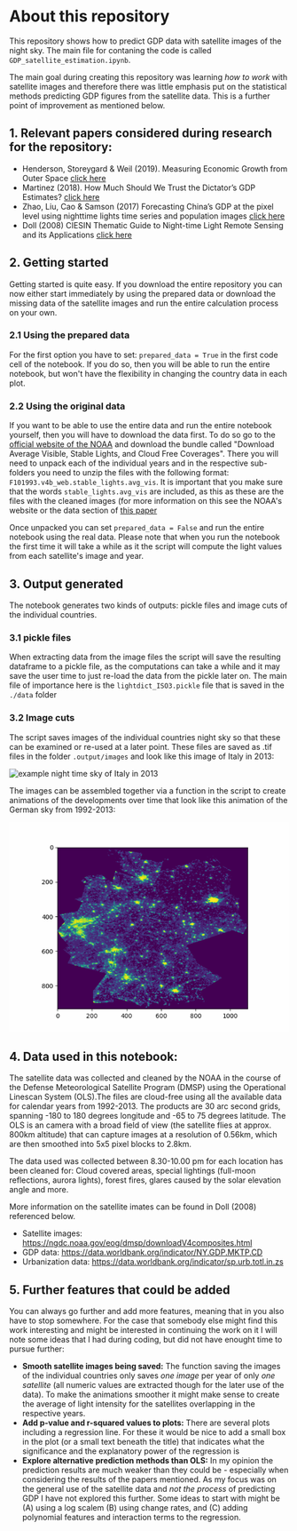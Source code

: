 # About this repository
This repository shows how to predict GDP data with satellite images of the night sky. The main file for contaning the code is called `GDP_satellite_estimation.ipynb`.

The main goal during creating this repository was learning *how to work* with satellite images and therefore there was little emphasis put on the statistical methods predicting GDP figures from the satellite data. This is a further point of improvement as mentioned below.

## 1. Relevant papers considered during research for the repository:
* Henderson, Storeygard & Weil (2019). Measuring Economic Growth from Outer Space  [click here](https://cepr.org/sites/default/files/meets/2409/papers/hendersonpaper.pdf)
* Martinez (2018). How Much Should We Trust the Dictator’s GDP
Estimates? [click here](https://ostromworkshop.indiana.edu/pdf/piep2018/martinez-paper.pdf)
* Zhao, Liu, Cao & Samson (2017) Forecasting China’s GDP at the pixel level using nighttime lights time series and population images [click here](https://www.tandfonline.com/eprint/dr3JMcWMQbImgR2MpDMY/full)
* Doll (2008) CIESIN Thematic Guide to Night-time Light
Remote Sensing and its Applications [click here](https://pdfs.semanticscholar.org/ff03/200355ce4f6f48a3c03fabc479e7fc46fa0f.pdf)

## 2. Getting started
Getting started is quite easy. If you download the entire repository you can now either start immediately by using the prepared data or download the missing data of the satellite images and run the entire calculation process on your own. 

### 2.1 Using the prepared data
For the first option you have to set:
`prepared_data = True` in the first code cell of the notebook. If you do so, then you will be able to run the entire notebook, but won't have the flexibility in changing the country data in each plot. 

### 2.2 Using the original data
If you want to be able to use the entire data and run the entire notebook yourself, then you will have to download the data first. To do so go to the [official website of the NOAA](https://ngdc.noaa.gov/eog/dmsp/downloadV4composites.html) and download the bundle called "Download Average Visible, Stable Lights, and Cloud Free Coverages". There you will need to unpack each of the individual years and in the respective sub-folders you need to unzip the files with the following format: `F101993.v4b_web.stable_lights.avg_vis`. It is important that you make sure that the words `stable_lights.avg_vis`
are included, as this as these are the files with the cleaned images (for more information on this see the NOAA's website or the data section of [this paper](https://pdfs.semanticscholar.org/ff03/200355ce4f6f48a3c03fabc479e7fc46fa0f.pdf)

Once unpacked you can set `prepared_data = False` and run the entire notebook using the real data. Please note that when you run the notebook the first time it will take a while as it the script will compute the light values from each satellite's image and year.

## 3. Output generated 
The notebook generates two kinds of outputs: pickle files and image cuts of the individual countries.

### 3.1 pickle files
When extracting data from the image files the script will save the resulting dataframe to a pickle file, as the computations can take a while and it may save the user time to just re-load the data from the pickle later on. The main file of importance here is the `lightdict_ISO3.pickle` file that is saved in the `./data` folder

### 3.2 Image cuts
The script saves images of the individual countries night sky so that these can be examined or re-used at a later point. These files are saved as .tif files in the folder `.output/images` and look like this image of Italy in 2013:

![example night time sky of Italy in 2013](./Output/images/Italy_2013.tif)

The images can be assembled together via a function in the script to create animations of the developments over time that look like this animation of the German sky from 1992-2013:

![German night time sky from 1992 to 2013](./Output/germany_1992-2013.gif)


## 4. Data used in this notebook: 
The satellite data was collected and cleaned by the NOAA in the course of the Defense Meteorological Satellite Program (DMSP) using the Operational Linescan System (OLS).The files are cloud-free using all the available data for calendar years from 1992-2013. The products are 30 arc second grids, spanning -180 to 180 degrees longitude and -65 to 75 degrees latitude. The OLS is an camera with a broad field of view (the satellite flies at approx. 800km altitude) that can capture images at a resolution of 0.56km, which are then smoothed into 5x5 pixel blocks to 2.8km. 

The data used was collected between 8.30-10.00 pm for each location has been cleaned for: Cloud covered areas, special lightings (full-moon reflections, aurora lights), forest fires, glares caused by the solar elevation angle and more.

More information on the satellite imates can be found in Doll (2008) referenced below.

* Satellite images: https://ngdc.noaa.gov/eog/dmsp/downloadV4composites.html
* GDP data: https://data.worldbank.org/indicator/NY.GDP.MKTP.CD
* Urbanization data: https://data.worldbank.org/indicator/sp.urb.totl.in.zs

## 5. Further features that could be added
You can always go further and add more features, meaning that in you also have to stop somewhere. For the case that somebody else might find this work interesting and might be interested in continuing the work on it I will note some ideas that I had during coding, but did not have enought time to pursue further:

* **Smooth satellite images being saved:** The function saving the images of the individual countries only saves *one image* per year of only *one satellite* (all numeric values are extracted though for the later use of the data). To make the animations smoother it might make sense to create the average of light intensity for the satellites overlapping in the respective years.
* **Add p-value and r-squared values to plots:** There are several plots including a regression line. For these it would be nice to add a small box in the plot (or a small text beneath the title) that indicates what the significance and the explanatory power of the regression is
* **Explore alternative prediction methods than OLS:** In my opinion the prediction results are much weaker than they could be - especially when considering the results of the papers mentioned. As my focus was on the general use of the satellite data and *not the process* of predicting GDP I have not explored this further. Some ideas to start with might be (A) using a log scalem (B) using change rates, and (C) adding polynomial features and interaction terms to the regression.

